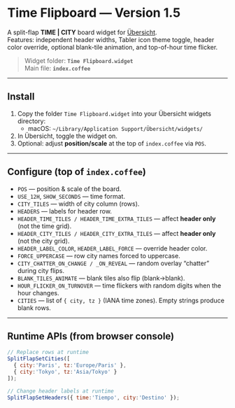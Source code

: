 # Time Flipboard — Version 1.5

A split-flap **TIME | CITY** board widget for [Übersicht](https://tracesof.net/uebersicht/).  
Features: independent header widths, Tabler icon theme toggle, header color override, optional blank-tile animation, and top-of-hour time flicker.

> Widget folder: **`Time Flipboard.widget`**  
> Main file: **`index.coffee`**

---

## Install

1. Copy the folder `Time Flipboard.widget` into your Übersicht widgets directory:
   - macOS: `~/Library/Application Support/Übersicht/widgets/`
2. In Übersicht, toggle the widget on.  
3. Optional: adjust **position/scale** at the top of `index.coffee` via `POS`.

---

## Configure (top of `index.coffee`)
- `POS` — position & scale of the board.
- `USE_12H`, `SHOW_SECONDS` — time format.
- `CITY_TILES` — width of city column (rows).
- `HEADERS` — labels for header row.
- `HEADER_TIME_TILES / HEADER_TIME_EXTRA_TILES` — affect **header only** (not the time grid).
- `HEADER_CITY_TILES / HEADER_CITY_EXTRA_TILES` — affect **header only** (not the city grid).
- `HEADER_LABEL_COLOR`, `HEADER_LABEL_FORCE` — override header color.
- `FORCE_UPPERCASE` — row city names forced to uppercase.
- `CITY_CHATTER_ON_CHANGE / _ON_REVEAL` — random overlay “chatter” during city flips.
- `BLANK_TILES_ANIMATE` — blank tiles also flip (blank→blank).
- `HOUR_FLICKER_ON_TURNOVER` — time flickers with random digits when the hour changes.
- `CITIES` — list of `{ city, tz }` (IANA time zones). Empty strings produce blank rows.

---

## Runtime APIs (from browser console)
```js
// Replace rows at runtime
SplitFlapSetCities([
  { city:'Paris', tz:'Europe/Paris' },
  { city:'Tokyo', tz:'Asia/Tokyo' }
]);

// Change header labels at runtime
SplitFlapSetHeaders({ time:'Tiempo', city:'Destino' });

